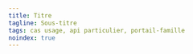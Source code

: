 ```yaml
---
title: Titre
tagline: Sous-titre
tags: cas usage, api particulier, portail-famille
noindex: true
---
```

